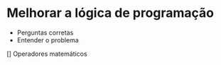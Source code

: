 # Melhorar a lógica de programação 

- Perguntas corretas
- Entender o problema 

[] Operadores matemáticos 